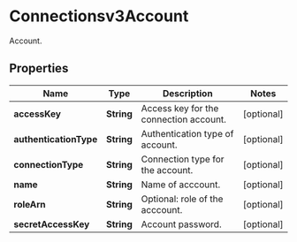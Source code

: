 

# Connectionsv3Account

Account.

## Properties

| Name | Type | Description | Notes |
|------------ | ------------- | ------------- | -------------|
|**accessKey** | **String** | Access key for the connection account. |  [optional] |
|**authenticationType** | **String** | Authentication type of account. |  [optional] |
|**connectionType** | **String** | Connection type for the account. |  [optional] |
|**name** | **String** | Name of acccount. |  [optional] |
|**roleArn** | **String** | Optional: role of the acccount. |  [optional] |
|**secretAccessKey** | **String** | Account password. |  [optional] |



